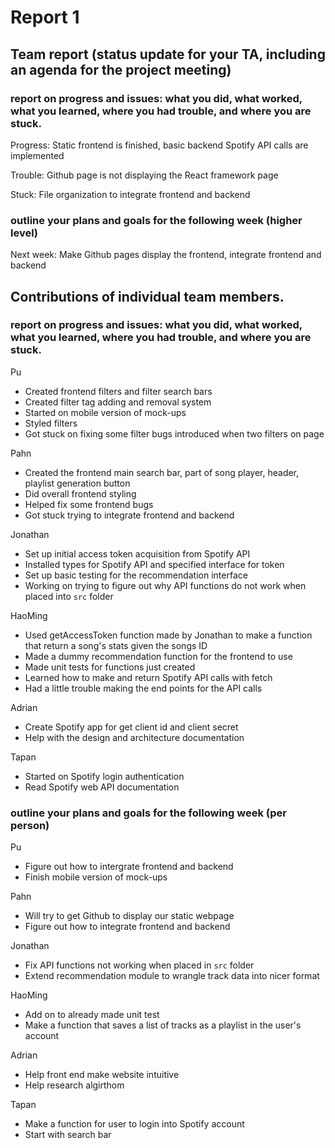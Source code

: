 # Report 1

## Team report (status update for your TA, including an agenda for the project meeting)

### report on progress and issues: what you did, what worked, what you learned, where you had trouble, and where you are stuck.

Progress: Static frontend is finished, basic backend Spotify API calls are implemented

Trouble: Github page is not displaying the React framework page

Stuck: File organization to integrate frontend and backend

### outline your plans and goals for the following week (higher level)

Next week: Make Github pages display the frontend, integrate frontend and backend

## Contributions of individual team members.

### report on progress and issues: what you did, what worked, what you learned, where you had trouble, and where you are stuck.

Pu
 * Created frontend filters and filter search bars
 * Created filter tag adding and removal system
 * Started on mobile version of mock-ups
 * Styled filters
 * Got stuck on fixing some filter bugs introduced when two filters on page

Pahn
 * Created the frontend main search bar, part of song player, header, playlist generation button
 * Did overall frontend styling
 * Helped fix some frontend bugs
 * Got stuck trying to integrate frontend and backend

Jonathan
 * Set up initial access token acquisition from Spotify API
 * Installed types for Spotify API and specified interface for token
 * Set up basic testing for the recommendation interface
 * Working on trying to figure out why API functions do not work when placed into `src` folder

HaoMing
 * Used getAccessToken function made by Jonathan to make a function that return a song's stats given the songs ID
 * Made a dummy recommendation function for the frontend to use
 * Made unit tests for functions just created
 * Learned how to make and return Spotify API calls with fetch
 * Had a little trouble making the end points for the API calls

Adrian
 * Create Spotify app for get client id and client secret
 * Help with the design and architecture documentation

Tapan
 * Started on Spotify login authentication
 * Read Spotify web API documentation

### outline your plans and goals for the following week (per person)

Pu 
 * Figure out how to intergrate frontend and backend
 * Finish mobile version of mock-ups 

Pahn
 * Will try to get Github to display our static webpage
 * Figure out how to integrate frontend and backend

Jonathan
 * Fix API functions not working when placed in `src` folder
 * Extend recommendation module to wrangle track data into nicer format

HaoMing
 * Add on to already made unit test
 * Make a function that saves a list of tracks as a playlist in the user's account

Adrian
 * Help front end make website intuitive
 * Help research algirthom

Tapan
 * Make a function for user to login into Spotify account
 * Start with search bar
